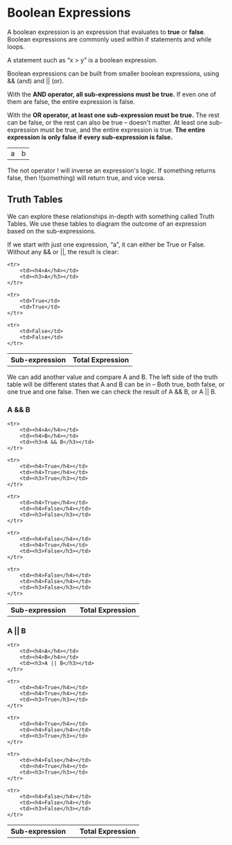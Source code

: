 # Boolean Expressions

A boolean expression is an expression that evaluates to **true** or **false**. 
Boolean expressions are commonly used within if statements and while loops.

A statement such as “x > y” is a boolean expression.

Boolean expressions can be built from smaller boolean expressions, 
using && (and) and || (or).

With the **AND operator, all sub-expressions must be true.** 
If even one of them are false, the entire expression is false.

With the **OR operator, at least one sub-expression must be true.** 
The rest can be false, or the rest can also be true – doesn't matter. 
At least one sub-expression must be true, 
and the entire expression is true. 
**The entire expression is only false if every sub-expression is false.**

<table>
<tr><td>a</td>
<td>b</td></tr>
</table>

The not operator ! will inverse an expression's logic. If something returns false, then !(something) will return true, and vice versa.

## Truth Tables

We can explore these relationships in-depth with something called Truth Tables. We use these tables to diagram the outcome of an expression based on the sub-expressions.


If we start with just one expression, “a”, it can either be True or False. Without any && or ||, the result is clear:

<table>
    <tr>
        <th>Sub-expression</th><th>Total Expression</th>
    </tr>
    
    <tr>
        <td><h4>A</h4></td>
        <td><h3>A</h3></td>
    </tr>
    
    <tr>
        <td>True</td>
        <td>True</td>
    </tr>
    
    <tr>
        <td>False</td>
        <td>False</td>
    </tr>
</table>

We can add another value and compare A and B. 
The left side of the truth table will be different states that A and B 
can be in – Both true, both false, or one true and one false. 
Then we can check the result of A && B, or A || B.

### A && B

<table>
    <tr>
        <th>Sub-expression</th><th></th><th>Total Expression</th>
    </tr>
    
    <tr>
        <td><h4>A</h4></td>
        <td><h4>B</h4></td>
        <td><h3>A && B</h3></td>
    </tr>
    
    <tr>
        <td><h4>True</h4></td>
        <td><h4>True</h4></td>
        <td><h3>True</h3></td>
    </tr>
    
    <tr>
        <td><h4>True</h4></td>
        <td><h4>False</h4></td>
        <td><h3>False</h3></td>
    </tr>
    
    <tr>
        <td><h4>False</h4></td>
        <td><h4>True</h4></td>
        <td><h3>False</h3></td>
    </tr>
    
    <tr>
        <td><h4>False</h4></td>
        <td><h4>False</h4></td>
        <td><h3>False</h3></td>
    </tr>
</table>

### A || B

<table>
    <tr>
        <th>Sub-expression</th><th></th><th>Total Expression</th>
    </tr>
    
    <tr>
        <td><h4>A</h4></td>
        <td><h4>B</h4></td>
        <td><h3>A || B</h3></td>
    </tr>
    
    <tr>
        <td><h4>True</h4></td>
        <td><h4>True</h4></td>
        <td><h3>True</h3></td>
    </tr>
    
    <tr>
        <td><h4>True</h4></td>
        <td><h4>False</h4></td>
        <td><h3>True</h3></td>
    </tr>
    
    <tr>
        <td><h4>False</h4></td>
        <td><h4>True</h4></td>
        <td><h3>True</h3></td>
    </tr>
    
    <tr>
        <td><h4>False</h4></td>
        <td><h4>False</h4></td>
        <td><h3>False</h3></td>
    </tr>
</table>
